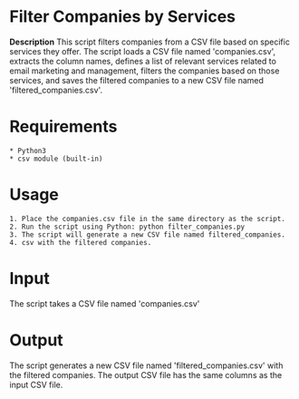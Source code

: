 
# **Filter Companies by Services**
**Description**
This script filters companies from a CSV file based on specific services they offer. The script loads a CSV file named 'companies.csv', extracts the column names, defines a list of relevant services related to email marketing and management, filters the companies based on those services, and saves the filtered companies to a new CSV file named 'filtered_companies.csv'.

# Requirements
    * Python3
    * csv module (built-in)
# Usage
    1. Place the companies.csv file in the same directory as the script.
    2. Run the script using Python: python filter_companies.py
    3. The script will generate a new CSV file named filtered_companies.
    4. csv with the filtered companies.

# Input

The script takes a CSV file named 'companies.csv'

# Output

The script generates a new CSV file named 'filtered_companies.csv' with the filtered companies. The output CSV file has the same columns as the input CSV file.
